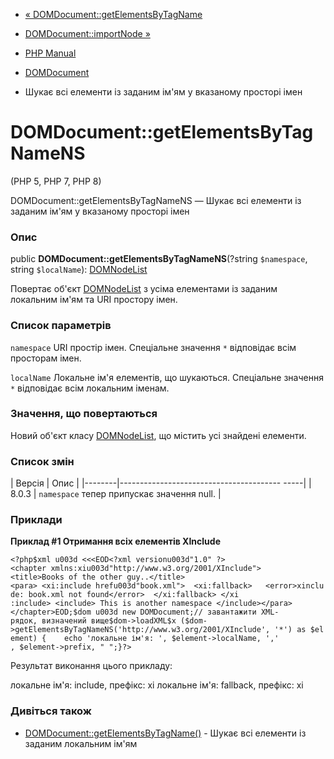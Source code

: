 - [«
DOMDocument::getElementsByTagName](domdocument.getelementsbytagname.md)
- [DOMDocument::importNode »](domdocument.importnode.md)

- [PHP Manual](index.md)
- [DOMDocument](class.domdocument.md)
- Шукає всі елементи із заданим ім'ям у вказаному просторі імен

# DOMDocument::getElementsByTagNameNS

(PHP 5, PHP 7, PHP 8)

DOMDocument::getElementsByTagNameNS — Шукає всі елементи із заданим
ім'ям у вказаному просторі імен

### Опис

public **DOMDocument::getElementsByTagNameNS**(?string `$namespace`,
string `$localName`): [DOMNodeList](class.domnodelist.md)

Повертає об'єкт [DOMNodeList](class.domnodelist.md) з усіма
елементами із заданим локальним ім'ям та URI простору імен.

### Список параметрів

`namespace`
URI простір імен. Спеціальне значення `*` відповідає всім
просторам імен.

`localName`
Локальне ім'я елементів, що шукаються. Спеціальне значення `*` відповідає
всім локальним іменам.

### Значення, що повертаються

Новий об'єкт класу [DOMNodeList](class.domnodelist.md), що містить
усі знайдені елементи.

### Список змін

| Версія | Опис |
|--------|---------------------------------------- -----|
| 8.0.3 | `namespace` тепер припускає значення null. |

### Приклади

**Приклад #1 Отримання всіх елементів XInclude**

` <?php$xml u003d <<<EOD<?xml versionu003d"1.0" ?><chapter xmlns:xiu003d"http://www.w3.org/2001/XInclude"><title>Books of the other guy..</title><para> <xi:include hrefu003d"book.xml">  <xi:fallback>   <error>xinclude: book.xml not found</error>  </xi:fallback> </xi :include> <include> This is another namespace </include></para></chapter>EOD;$dom u003d new DOMDocument;// завантажити XML-рядок, визначений вище$dom->loadXML$x ($dom->getElementsByTagNameNS('http://www.w3.org/2001/XInclude', '*') as $element) {    echo 'локальне ім'я: ', $element->localName, ',' , $element->prefix, "
";}?> `

Результат виконання цього прикладу:

локальне ім'я: include, префікс: xi
локальне ім'я: fallback, префікс: xi

### Дивіться також

- [DOMDocument::getElementsByTagName()](domdocument.getelementsbytagname.md) -
Шукає всі елементи із заданим локальним ім'ям
